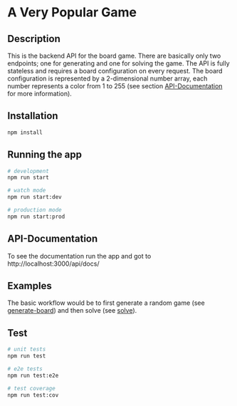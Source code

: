 # A Very Popular Game

## Description
This is the backend API for the board game. There are basically only two endpoints; one for generating and one for solving the game.
The API is fully stateless and requires a board configuration on every request. The board configuration is represented by a 2-dimensional number array, each number represents a color from 1 to 255
(see section [API-Documentation](#api-documentation) for more information).

## Installation

```bash
npm install
```

## Running the app

```bash
# development
npm run start

# watch mode
npm run start:dev

# production mode
npm run start:prod
```

## API-Documentation

To see the documentation run the app and got to http://localhost:3000/api/docs/

## Examples

The basic workflow would be to first generate a random game (see [generate-board](./example/generate-board.http)) and then solve (see [solve](./example/solve-game.http)).

## Test

```bash
# unit tests
npm run test

# e2e tests
npm run test:e2e

# test coverage
npm run test:cov
```